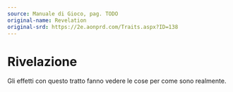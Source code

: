 ```yaml
---
source: Manuale di Gioco, pag. TODO
original-name: Revelation
original-srd: https://2e.aonprd.com/Traits.aspx?ID=138
---
```


# Rivelazione

Gli effetti con questo tratto fanno vedere le cose per come sono realmente.
